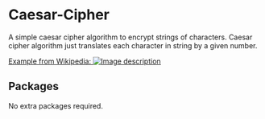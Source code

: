 # Caesar-Cipher

A simple caesar cipher algorithm to encrypt strings of characters. Caesar cipher algorithm just translates each character in string by a given number.

<ins>Example from Wikipedia:<ins>
![Image description](link-to-image)

## Packages

No extra packages required.
